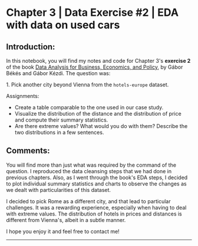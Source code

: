 <h1>Chapter 3 | Data Exercise #2 | EDA with data on used cars</h1>
<h2>Introduction:</h2>
<p>In this notebook, you will find my notes and code for Chapter 3's <b>exercise 2</b> of the book <a href="https://gabors-data-analysis.com/">Data Analysis for Business, Economics, and Policy</a>, by Gábor Békés and Gábor Kézdi. The question was: 
<p>1. Pick another city beyond Vienna from the <code>hotels-europe</code> dataset.</p>
<p>Assignments:</p>
<ul>
    <li>Create a table comparable to the one used in our case study.</li>
    <li>Visualize the distribution of the distance and the distribution of price and compute their summary statistics.</li>
    <li>Are there extreme values? What would you do with them? Describe the two distributions in a few sentences.</li>
</ul>
<h2>Comments:</h2>
<p>You will find more than just what was required by the command of the question. I reproduced the data cleansing steps that we had done in previous chapters. Also, as I went through the book's EDA steps, I decided to plot individual summary statistics and charts to observe the changes as we dealt with particularities of this dataset.</p>
<p>I decided to pick Rome as a different city, and that lead to particular challenges. It was a rewarding experience, especially when having to deal with extreme values. The distribution of hotels in prices and distances is different from Vienna's, albeit in a subtle manner.
<p>I hope you enjoy it and feel free to contact me!</p>
<hr>